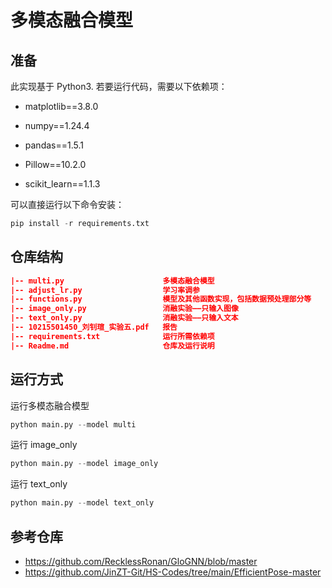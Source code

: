 # 多模态融合模型

## 准备

此实现基于 Python3. 若要运行代码，需要以下依赖项：

- matplotlib==3.8.0

- numpy==1.24.4

- pandas==1.5.1

- Pillow==10.2.0

- scikit_learn==1.1.3

可以直接运行以下命令安装：

```python
pip install -r requirements.txt
```

## 仓库结构

```json
|-- multi.py                      多模态融合模型
|-- adjust_lr.py                  学习率调参
|-- functions.py                  模型及其他函数实现，包括数据预处理部分等
|-- image_only.py                 消融实验——只输入图像
|-- text_only.py                  消融实验——只输入文本
|-- 10215501450_刘钊瑄_实验五.pdf   报告
|-- requirements.txt              运行所需依赖项
|-- Readme.md                     仓库及运行说明
```

## 运行方式

运行多模态融合模型

```python
python main.py --model multi
```

运行 image_only

```python
python main.py --model image_only
```

运行 text_only

```python
python main.py --model text_only
```

## 参考仓库

- https://github.com/RecklessRonan/GloGNN/blob/master
- https://github.com/JinZT-Git/HS-Codes/tree/main/EfficientPose-master
